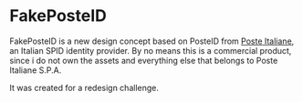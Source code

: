 # FakePosteID
FakePosteID is a new design concept based on PosteID from [Poste Italiane](https://www.poste.it/), an Italian SPID identity provider.
By no means this is a commercial product, since i do not own the assets and everything else that belongs to Poste Italiane S.P.A.

It was created for a redesign challenge.
